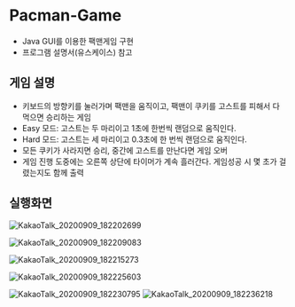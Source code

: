 # Pacman-Game
- Java GUI를 이용한 팩맨게임 구현
- 프로그램 설명서(유스케이스) 참고

## 게임 설명
- 키보드의 방향키를 눌러가며 팩맨을 움직이고, 팩맨이 쿠키를 고스트를 피해서 다 먹으면 승리하는 게임
- Easy 모드: 고스트는 두 마리이고 1초에 한번씩 랜덤으로 움직인다.
- Hard 모드: 고스트는 세 마리이고 0.3초에 한 번씩 랜덤으로 움직인다.
- 모든 쿠키가 사라지면 승리, 중간에 고스트를 만난다면 게임 오버
- 게임 진행 도중에는 오른쪽 상단에 타이머가 계속 흘러간다. 게임성공 시 몇 초가 걸렸는지도 함께 출력

## 실행화면

![KakaoTalk_20200909_182202699](https://user-images.githubusercontent.com/52206971/92580798-cf63e480-f2c9-11ea-9023-024ce23147f4.png)

![KakaoTalk_20200909_182209083](https://user-images.githubusercontent.com/52206971/92581181-4600e200-f2ca-11ea-93ab-68758ca15dac.png)

![KakaoTalk_20200909_182215273](https://user-images.githubusercontent.com/52206971/92581188-48633c00-f2ca-11ea-8434-64be3c5cfadf.png)

![KakaoTalk_20200909_182225603](https://user-images.githubusercontent.com/52206971/92581193-4a2cff80-f2ca-11ea-9aa7-5e29f00a3f73.png)

![KakaoTalk_20200909_182230795](https://user-images.githubusercontent.com/52206971/92581202-4bf6c300-f2ca-11ea-9079-86117b4fd42a.png)
![KakaoTalk_20200909_182236218](https://user-images.githubusercontent.com/52206971/92581210-4e591d00-f2ca-11ea-960d-bf6b1cca15da.png)
